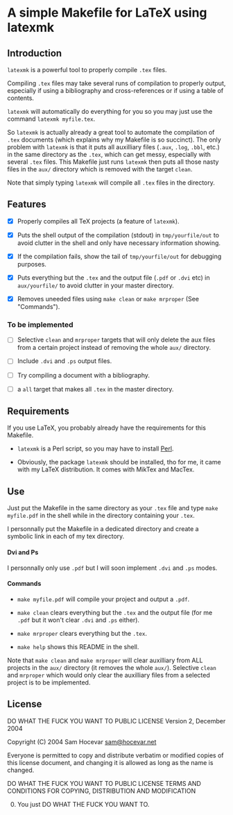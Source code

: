# A simple Makefile for LaTeX using latexmk

## Introduction

`latexmk` is a powerful tool to properly compile `.tex` files.

Compiling `.tex` files may take several runs of compilation to properly output, especially if using a bibliography and cross-references or if using a table of contents.

`latexmk` will automatically do everything for you so you may just use the command `latexmk myfile.tex`.

So `latexmk` is actually already a great tool to automate the compilation of `.tex` documents (which explains why my Makefile is so succinct).
The only problem with `latexmk` is that it puts all auxilliary files (`.aux`, `.log`, `.bbl`, etc.) in the same directory as the `.tex`, which can get messy, especially with several `.tex` files.
This Makefile just runs `latexmk` then puts all those nasty files in the `aux/` directory which is removed with the target `clean`.

Note that simply typing `latexmk` will compile all `.tex` files in the directory.

## Features #

- [X] Properly compiles all TeX projects (a feature of `latexmk`).

- [X] Puts the shell output of the compilation (stdout) in `tmp/yourfile/out` to avoid clutter in the shell and only have necessary information showing.

- [X] If the compilation fails, show the tail of `tmp/yourfile/out` for debugging purposes.

- [X] Puts everything but the `.tex` and the output file (`.pdf` or `.dvi` etc) in `aux/yourfile/` to avoid clutter in your master directory.

- [X] Removes uneeded files using `make clean` or `make mrproper` (See "Commands").

### To be implemented

- [ ] Selective `clean` and `mrproper` targets that will only delete the aux files from a certain project instead of removing the whole `aux/` directory.

- [ ] Include `.dvi` and `.ps` output files.

- [ ] Try compiling a document with a bibliography.

- [ ] a `all` target that makes all `.tex` in the master directory.


## Requirements

If you use LaTeX, you probably already have the requirements for this Makefile.

- `latexmk` is a Perl script, so you may have to install [Perl](https://www.perl.org).

- Obviously, the package `latexmk` should be installed, tho for me, it came with my LaTeX distribution. It comes with MikTex and MacTex.

## Use

Just put the Makefile in the same directory as your `.tex` file and type `make myfile.pdf` in the shell while in the directory containing your `.tex`.

I personnally put the Makefile in a dedicated directory and create a symbolic link in each of my tex directory.

#### Dvi and Ps

I personnally only use `.pdf` but I will soon implement `.dvi` and `.ps` modes.

#### Commands

- `make myfile.pdf` will compile your project and output a `.pdf`.

- `make clean` clears everything but the `.tex` and the output file (for me `.pdf` but it won't clear `.dvi` and `.ps` either).

- `make mrproper` clears everything but the `.tex`.

- `make help` shows this README in the shell.

Note that `make clean` and `make mrproper` will clear auxilliary from ALL projects in the `aux/` directory (it removes the whole `aux/`). Selective `clean` and `mrproper` which would only clear the auxilliary files from a selected project is to be implemented.

## License

DO WHAT THE FUCK YOU WANT TO PUBLIC LICENSE
        Version 2, December 2004

Copyright (C) 2004 Sam Hocevar <sam@hocevar.net>

Everyone is permitted to copy and distribute verbatim or modified
copies of this license document, and changing it is allowed as long
as the name is changed.

DO WHAT THE FUCK YOU WANT TO PUBLIC LICENSE
TERMS AND CONDITIONS FOR COPYING, DISTRIBUTION AND MODIFICATION

0. You just DO WHAT THE FUCK YOU WANT TO.
